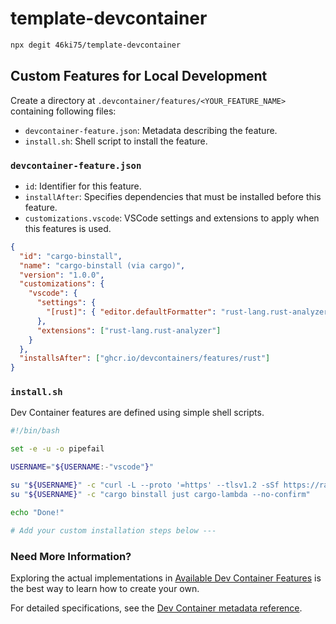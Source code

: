 # template-devcontainer

```bash
npx degit 46ki75/template-devcontainer
```

## Custom Features for Local Development

Create a directory at `.devcontainer/features/<YOUR_FEATURE_NAME>` containing following files:

- `devcontainer-feature.json`: Metadata describing the feature.
- `install.sh`: Shell script to install the feature.

### `devcontainer-feature.json`

- `id`: Identifier for this feature.
- `installAfter`: Specifies dependencies that must be installed before this feature.
- `customizations.vscode`: VSCode settings and extensions to apply when this features is used.

```json
{
  "id": "cargo-binstall",
  "name": "cargo-binstall (via cargo)",
  "version": "1.0.0",
  "customizations": {
    "vscode": {
      "settings": {
        "[rust]": { "editor.defaultFormatter": "rust-lang.rust-analyzer" }
      },
      "extensions": ["rust-lang.rust-analyzer"]
    }
  },
  "installsAfter": ["ghcr.io/devcontainers/features/rust"]
}
```

### `install.sh`

Dev Container features are defined using simple shell scripts.

```bash
#!/bin/bash

set -e -u -o pipefail

USERNAME="${USERNAME:-"vscode"}"

su "${USERNAME}" -c "curl -L --proto '=https' --tlsv1.2 -sSf https://raw.githubusercontent.com/cargo-bins/cargo-binstall/main/install-from-binstall-release.sh | bash"
su "${USERNAME}" -c "cargo binstall just cargo-lambda --no-confirm"

echo "Done!"

# Add your custom installation steps below ---
```

### Need More Information?

Exploring the actual implementations in [Available Dev Container Features](https://containers.dev/features) is the best way to learn how to create your own.

For detailed specifications, see the [Dev Container metadata reference](https://containers.dev/implementors/json_reference/).
